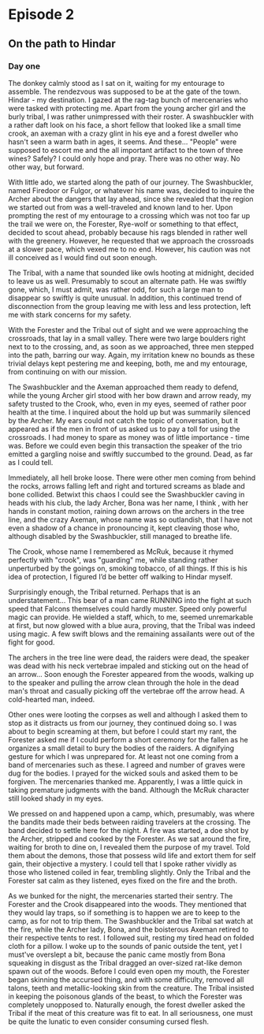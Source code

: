 Episode 2
========
On the path to Hindar
--------

### Day one ###

The donkey calmly stood as I sat on it, waiting for my entourage to assemble.
The rendezvous was supposed to be at the gate of the town. Hindar - my
destination. I gazed at the rag-tag bunch of mercenaries who were tasked with
protecting me. Apart from the young archer girl and the burly tribal, I was
rather unimpressed with their roster. A swashbuckler with a rather daft look on
his face, a short fellow that looked like a small time crook, an axeman with a
crazy glint in his eye and a forest dweller who hasn't seen a warm bath in
ages, it seems. And these... "People" were supposed to escort me and the all
important artifact to the town of three wines? Safely? I could only hope and
pray. There was no other way. No other way, but forward.

With little ado, we started along the path of our journey. The Swashbuckler,
named Firedoor or Fulgor, or whatever his name was, decided to inquire the
Archer about the dangers that lay ahead, since she revealed that the region we
started out from was a well-traveled and known land to her. Upon prompting the
rest of my entourage to a crossing which was not too far up the trail we were
on, the Forester, Rye-wolf or something to that effect, decided to scout ahead,
probably because his rags blended in rather well with the greenery.  However,
he requested that we approach the crossroads at a slower pace, which vexed me
to no end. However, his caution was not ill conceived as I would find out soon
enough.

The Tribal, with a name that sounded like owls hooting at midnight, decided to
leave us as well. Presumably to scout an alternate path. He was swiftly gone,
which, I must admit, was rather odd, for such a large man to disappear so
swiftly is quite unusual. In addition, this continued trend of disconnection
from the group leaving me with less and less protection, left me with stark
concerns for my safety.

With the Forester and the Tribal out of sight and we were approaching the
crossroads, that lay in a small valley. There were two large boulders right
next to to the crossing, and, as soon as we approached, three men stepped into
the path, barring our way. Again, my irritation knew no bounds as these trivial
delays kept pestering me and keeping, both, me and my entourage, from
continuing on with our mission.

The Swashbuckler and the Axeman approached them ready to defend, while the
young Archer girl stood with her bow drawn and arrow ready, my safety trusted
to the Crook, who, even in my eyes, seemed of rather poor health at the time. I
inquired about the hold up but was summarily silenced by the Archer. My ears
could not catch the topic of conversation, but it appeared as if the men in
front of us asked us to pay a toll for using the crossroads. I had money to
spare as money was of little importance - time was. Before we could even begin
this transaction the speaker of the trio emitted a gargling noise and swiftly
succumbed to the ground. Dead, as far as I could tell.

Immediately, all hell broke loose. There were other men coming from behind the
rocks, arrows falling left and right and tortured screams as blade and bone
collided. Betwixt this chaos I could see the Swashbuckler caving in heads with
his club, the lady Archer, Bona was her name, I think , with her hands in
constant motion, raining down arrows on the archers in the tree line, and the
crazy Axeman, whose name was so outlandish, that I have not even a shadow of a
chance in pronouncing it, kept cleaving those who, although disabled by the
Swashbuckler, still managed to breathe life.

The Crook, whose name I remembered as McRuk, because it rhymed perfectly with
"crook", was "guarding" me, while standing rather unperturbed by the goings on,
smoking tobacco, of all things. If this is his idea of protection, I figured
I’d be better off walking to Hindar myself.

Surprisingly enough, the Tribal returned. Perhaps that is an understatement...
This bear of a man came RUNNING into the fight at such speed that Falcons
themselves could hardly muster. Speed only powerful magic can provide. He
wielded a staff, which, to me, seemed unremarkable at first, but now glowed
with a blue aura, proving, that the Tribal was indeed using magic. A few swift
blows and the remaining assailants were out of the fight for good.

The archers in the tree line were dead, the raiders were dead, the speaker was
dead with his neck vertebrae impaled and sticking out on the head of an
arrow... Soon enough the Forester appeared from the woods, walking up to the
speaker and pulling the arrow clean through the hole in the dead man's throat
and casually picking off the vertebrae off the arrow head. A cold-hearted man,
indeed.

Other ones were looting the corpses as well and although I asked them to stop
as it distracts us from our journey, they continued doing so. I was about to
begin screaming at them, but before I could start my rant, the Forester asked
me if I could perform a short ceremony for the fallen as he organizes a small
detail to bury the bodies of the raiders. A dignifying gesture for which I was
unprepared for. At least not one coming from a band of mercenaries such as
these. I agreed and number of graves were dug for the bodies. I prayed for the
wicked souls and asked them to be forgiven. The mercenaries thanked me.
Apparently, I was a little quick in taking premature judgments with the band.
Although the McRuk character still looked shady in my eyes.

We pressed on and happened upon a camp, which, presumably, was where the
bandits made their beds between raiding travelers at the crossing. The band
decided to settle here for the night. A fire was started, a doe shot by the
Archer, stripped and cooked by the Forester. As we sat around the fire, waiting
for broth to dine on, I revealed them the purpose of my travel. Told them about
the demons, those that possess wild life and extort them for self gain, their
objective a mystery. I could tell that I spoke rather vividly as those who
listened coiled in fear, trembling slightly. Only the Tribal and the Forester
sat calm as they listened, eyes fixed on the fire and the broth.

As we bunked for the night, the mercenaries started their sentry. The Forester
and the Crook disappeared into the woods. They mentioned that they would lay
traps, so if something is to happen we are to keep to the camp, as for not to
trip them. The Swashbuckler and the Tribal sat watch at the fire, while the
Archer lady, Bona, and the boisterous Axeman retired to their respective tents
to rest. I followed suit, resting my tired head on folded cloth for a pillow. I
woke up to the sounds of panic outside the tent, yet I must've overslept a bit,
because the panic came mostly from Bona squeaking in disgust as the Tribal
dragged an over-sized rat-like demon spawn out of the woods. Before I could
even open my mouth, the Forester began skinning the accursed thing, and with
some difficulty, removed all talons, teeth and metallic-looking skin from the
creature. The Tribal insisted in keeping the poisonous glands of the beast, to
which the Forester was completely unopposed to. Naturally enough, the forest
dweller asked the Tribal if the meat of this creature was fit to eat. In all
seriousness, one must be quite the lunatic to even consider consuming cursed
flesh.
